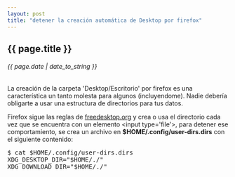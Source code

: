 ```yaml
---
layout: post
title: "detener la creación automática de Desktop por firefox"
---
```


## {{ page.title }}
###### {{ page.date | date_to_string }}

La creación de la carpeta 'Desktop/Escritorio' por firefox es una característica un tanto molesta para algunos (incluyendome). Nadie debería obligarte a usar una estructura de directorios para tus datos.

Firefox sigue las reglas de [freedesktop.org](http://www.freedesktop.org/wiki/Software/xdg-user-dirs) y crea o usa el directorio cada vez que se encuentra con un elemento &lt;input type='file'&gt;, para detener ese comportamiento, se crea un archivo en **$HOME/.config/user-dirs.dirs** con el siguiente contenido:

<pre class="sh_sh">
$ cat $HOME/.config/user-dirs.dirs
XDG_DESKTOP_DIR="$HOME/./"
XDG_DOWNLOAD_DIR="$HOME/./"
</pre>

